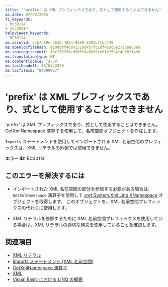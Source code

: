 ```yaml
---
title: "'prefix' は XML プレフィックスであり、式として使用することはできません"
ms.date: 07/20/2015
f1_keywords:
- bc30114
- vbc30114
helpviewer_keywords:
- BC30114
ms.assetid: 5cb7c89e-c61b-483a-9369-5285b7cbcf45
ms.openlocfilehash: e10d8ff46d41529d4b7fc1df463c6e272caa03ea
ms.sourcegitcommit: f8c270376ed905f6a8896ce0fe25b4f4b38ff498
ms.translationtype: MT
ms.contentlocale: ja-JP
ms.lasthandoff: 06/04/2020
ms.locfileid: "84399957"
---
```

# <a name="prefix-is-an-xml-prefix-and-cannot-be-used-as-an-expression"></a>'prefix' は XML プレフィックスであり、式として使用することはできません
'prefix' は XML プレフィックスであり、式として使用することはできません。 GetXmlNamespace 演算子を使用して、名前空間オブジェクトを作成します。  
  
 `Imports` ステートメントを使用してインポートされる XML 名前空間のプレフィックスは、XML リテラルの外側では使用できません。  
  
 **エラー ID:** BC30114  
  
## <a name="to-correct-this-error"></a>このエラーを解決するには  
  
- インポートされた XML 名前空間の部分を参照する必要がある場合は、 `GetXmlNamespace` 演算子を使用して <xref:System.Xml.Linq.XNamespace> オブジェクトを取得します。 このオブジェクトを、XML 名前空間プレフィックスの代わりに使用します。  
  
- XML リテラルを修飾するために XML 名前空間プレフィックスを使用している場合は、XML リテラルの適切な構文を使用していることを確認します。  
  
## <a name="see-also"></a>関連項目

- [XML リテラル](../language-reference/xml-literals/index.md)
- [Imports ステートメント (XML 名前空間)](../language-reference/statements/imports-statement-xml-namespace.md)
- [GetXmlNamespace 演算子](../language-reference/operators/getxmlnamespace-operator.md)
- [XML](../programming-guide/language-features/xml/index.md)
- [Visual Basic における LINQ の概要](../programming-guide/language-features/linq/introduction-to-linq.md)
